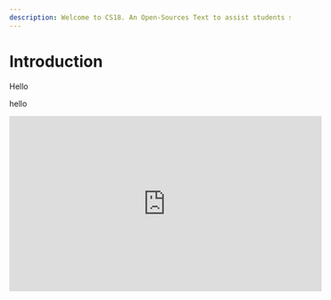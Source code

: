 ```yaml
---
description: Welcome to CS18. An Open-Sources Text to assist students studying LCCS.
---
```


# Introduction

Hello

hello


<iframe width="560" height="315" src="https://www.youtube.com/embed/V4DyM0cyA5w" frameborder="0" allow="autoplay; encrypted-media" allowfullscreen></iframe>
